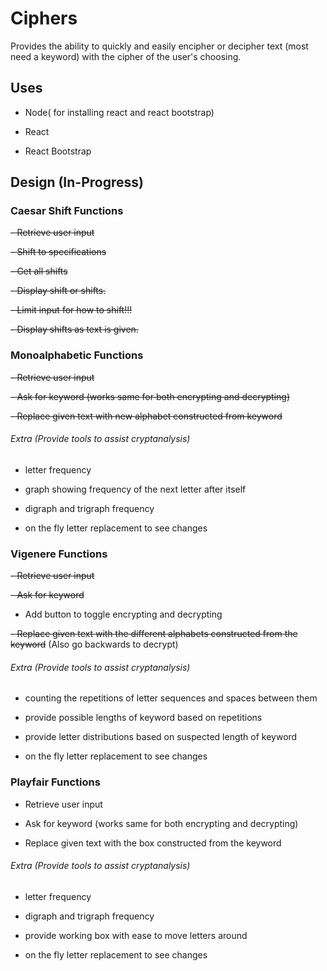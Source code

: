 # Ciphers
Provides the ability to quickly and easily encipher or decipher text (most need a keyword) with the cipher of the user's choosing.

## Uses
- Node( for installing react and react bootstrap)

- React

- React Bootstrap

## Design (In-Progress)

### Caesar Shift Functions
~~- Retrieve user input~~

~~- Shift to specifications~~

~~- Get all shifts~~

~~- Display shift or shifts.~~

~~- Limit input for how to shift!!!~~

~~- Display shifts as text is given.~~

### Monoalphabetic Functions
~~- Retrieve user input~~

~~- Ask for keyword (works same for both encrypting and decrypting)~~

~~- Replace given text with new alphabet constructed from keyword~~

###### Extra (Provide tools to assist cryptanalysis)
- letter frequency

- graph showing frequency of the next letter after itself

- digraph and trigraph frequency

- on the fly letter replacement to see changes


### Vigenere Functions
~~- Retrieve user input~~

~~- Ask for keyword~~

- Add button to toggle encrypting and decrypting

~~- Replace given text with the different alphabets constructed from  the keyword~~ (Also go backwards to decrypt)


###### Extra (Provide tools to assist cryptanalysis)
- counting the repetitions of letter sequences and spaces between them

- provide possible lengths of keyword based on repetitions

- provide letter distributions based on suspected length of keyword

- on the fly letter replacement to see changes

### Playfair Functions
- Retrieve user input

- Ask for keyword (works same for both encrypting and decrypting)

- Replace given text with the box constructed from  the keyword

###### Extra (Provide tools to assist cryptanalysis)
- letter frequency

- digraph and trigraph frequency

- provide working box with ease to move letters around

- on the fly letter replacement to see changes
